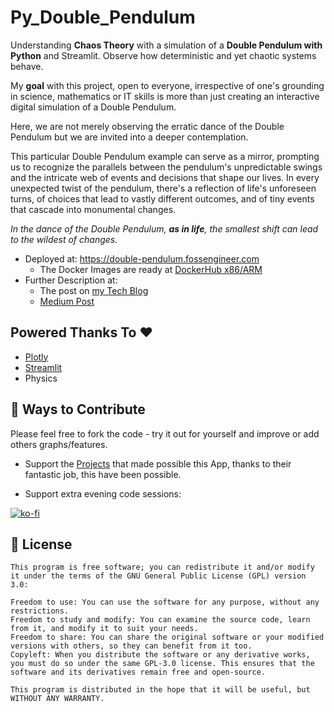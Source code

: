 # Py_Double_Pendulum

Understanding **Chaos Theory** with a simulation of a **Double Pendulum with Python** and Streamlit. Observe how deterministic and yet chaotic systems behave.

My **goal** with this project, open to everyone, irrespective of one's grounding in science, mathematics or IT skills  is more than just creating an interactive digital simulation of a Double Pendulum. 

Here, we are not merely observing the erratic dance of the Double Pendulum but we are invited into a deeper contemplation.

This particular Double Pendulum example can serve as a mirror, prompting us to recognize the parallels between the pendulum's unpredictable swings and the intricate web of events and decisions that shape our lives. In every unexpected twist of the pendulum, there's a reflection of life's unforeseen turns, of choices that lead to vastly different outcomes, and of tiny events that cascade into monumental changes.

*In the dance of the Double Pendulum, **as in life**, the smallest shift can lead to the wildest of changes.*

* Deployed at: <https://double-pendulum.fossengineer.com>
    * The Docker Images are ready at [DockerHub x86/ARM](https://hub.docker.com/r/fossengineer/double_pendulum)
* Further Description at: 
    *  The post on [my Tech Blog](https://fossengineer.com/chaos-theory-and-the-double-pendulum-with-python)
    *  [Medium Post](https://medium.com/@jalcocert/python-dance-with-chaos-simulating-the-double-pendulum-d45e622da207)

## Powered Thanks To :heart:

* [Plotly](https://github.com/plotly/plotly.py)
* [Streamlit](https://github.com/streamlit/streamlit)
* Physics

## :loudspeaker: Ways to Contribute 

Please feel free to fork the code - try it out for yourself and improve or add others graphs/features.

* Support the [Projects](https://github.com/JAlcocerT/Py_Double_Pendulum#powered-thanks-to-heart) that made possible this App, thanks to their fantastic job, this have been possible.

* Support extra evening code sessions:

[![ko-fi](https://ko-fi.com/img/githubbutton_sm.svg)](https://ko-fi.com/Z8Z1QPGUM)

## :scroll: License

    This program is free software; you can redistribute it and/or modify
    it under the terms of the GNU General Public License (GPL) version 3.0:

    Freedom to use: You can use the software for any purpose, without any restrictions.
    Freedom to study and modify: You can examine the source code, learn from it, and modify it to suit your needs.
    Freedom to share: You can share the original software or your modified versions with others, so they can benefit from it too.
    Copyleft: When you distribute the software or any derivative works, you must do so under the same GPL-3.0 license. This ensures that the software and its derivatives remain free and open-source.

    This program is distributed in the hope that it will be useful, but WITHOUT ANY WARRANTY.
